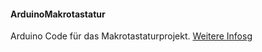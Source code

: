 #### ArduinoMakrotastatur
Arduino Code für das Makrotastaturprojekt.
[Weitere Infos](teichm-sh.de/makro)g